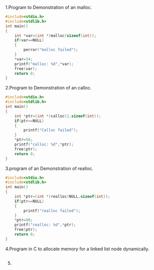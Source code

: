 1.Program to Demonstration of an malloc.
```c
#include<stdio.h>
#include<stdlib.h>
int main()
{
    int *var=(int *)malloc(sizeof(int));
    if(var==NULL)
    {
        perror("malloc failed");
    }
    *var=34;
    printf("malloc: %d",*var);
    free(var);
    return 0;
}
```
2.Program to Demonstration of an calloc.
```c
#include<stdio.h>
#include<stdlib.h>
int main()
{
    int *ptr=(int *)calloc(2,sizeof(int));
    if(ptr==NULL)
    {
        printf("Calloc failed");
    }
    *ptr=56;
    printf("calloc: %d",*ptr);
    free(ptr);
    return 0;
}
```
3.program of an Demonstration of realloc.
```c
#include<stdio.h>
#include<stdlib.h>
int main()
{
    int *ptr=(int *)realloc(NULL,sizeof(int));
    if(ptr==NULL)
    {
        printf("realloc failed");
    }
    *ptr=90;
    printf("realloc: %d",*ptr);
    free(ptr);
    return 0;
}
```
4.Program in C to allocate memory for a linked list node dynamically.
```c

```
5.
